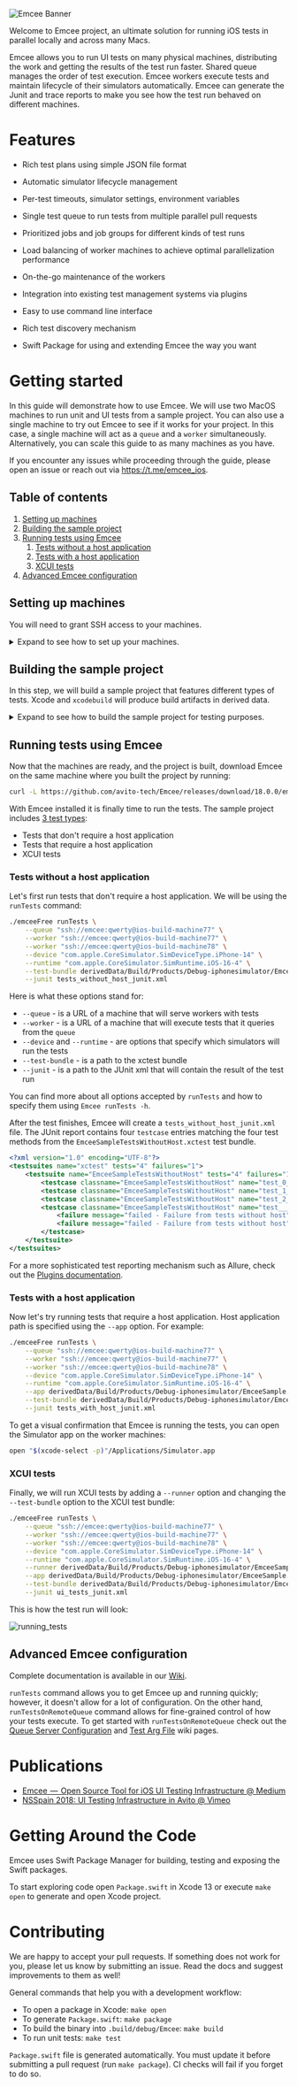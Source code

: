 ![Emcee Banner](https://raw.github.com/avito-tech/Emcee/master/Resources/banner.png)

Welcome to Emcee project, an ultimate solution for running iOS tests in parallel locally and across many Macs. 

Emcee allows you to run UI tests on many physical machines, distributing the work and getting the results of the test run faster. Shared queue manages the order of test execution. Emcee workers execute tests and maintain lifecycle of their simulators automatically. Emcee can generate the Junit and trace reports to make you see how the test run behaved on different machines.

# Features

- Rich test plans using simple JSON file format

- Automatic simulator lifecycle management

- Per-test timeouts, simulator settings, environment variables

- Single test queue to run tests from multiple parallel pull requests

- Prioritized jobs and job groups for different kinds of test runs

- Load balancing of worker machines to achieve optimal parallelization performance

- On-the-go maintenance of the workers

- Integration into existing test management systems via plugins

- Easy to use command line interface

- Rich test discovery mechanism

- Swift Package for using and extending Emcee the way you want

# Getting started

In this guide will demonstrate how to use Emcee. We will use two MacOS machines to run unit and UI tests from a sample project. You can also use a single machine to try out Emcee to see if it works for your project. In this case, a single machine will act as a `queue` and a `worker` simultaneously. Alternatively, you can scale this guide to as many machines as you have.

If you encounter any issues while proceeding through the guide, please open an issue or reach out via https://t.me/emcee_ios.

## Table of contents

1. [Setting up machines](#setup)
1. [Building the sample project](#building_sample)
1. [Running tests using Emcee](#running_emcee)
	1. [Tests without a host application](#tests_without_host)
	1. [Tests with a host application](#tests_with_host)
	1. [XCUI tests](#xcui_tests)
1. [Advanced Emcee configuration](#advanced_emcee)

## Setting up machines <a name="setup"></a>

You will need to grant SSH access to your machines.

<details>
<summary>Expand to see how to set up your machines.</summary>

We will be using two machines: `ios-build-machine77` and `ios-build-machine78`.

![machines](https://raw.github.com/avito-tech/Emcee/master/Resources/machines.webp)

* `ios-build-machine77` will be a worker and a queue - it will provide workers with tests to execute and execute some of those tests.
* `ios-build-machine78` will be a worker - it will only execute tests.

Both machines are set up with a standard non-administrator user `emcee` and a `qwerty` password.

Install [Xcode](https://developer.apple.com/download/all/) and `sudo xcode-select --switch /Applications/Xcode.app` on all of your machines.

We will use `Xcode 14.3 (14E222b)` and the `iOS 16.4` simulator runtime bundled with this Xcode. If you want to use a specific version of simulator runtime, proceed to `Xcode -> Preferences... -> Components -> Simulators` and install the runtime on all the worker machines, where you want the tests to execute with the specific runtime version.

Emcee uses ssh to deploy itself to the machines specified as `queue` and `workers`. Enable SSH in your `System Preferences -> Sharing -> Remote Login`. To open this pane execute:

```sh
$ open "x-apple.systempreferences:com.apple.preferences.sharing?Services_RemoteLogin"
```

![Remote Login SSH Settings](https://raw.github.com/avito-tech/Emcee/master/Resources/remote_login_ssh_settings.webp)

Now make sure that machines are accessible by ssh. For example:

```sh
ssh emcee@ios-build-machine77
```

If your machines are not accessible by DNS, use their IP addresses instead. You can check IP address in `System Preferences -> Sharing`. Please note IP addresses may change over time. To open this pane execute:

```sh
$ open "x-apple.systempreferences:com.apple.preferences.sharing"
```

</details>

## Building the sample project <a name="building_sample"></a>

In this step, we will build a sample project that features different types of tests. Xcode and `xcodebuild` will produce build artifacts in derived data.

<details>
<summary>Expand to see how to build the sample project for testing purposes.</summary> 

You can run this step from either machine. Clone the sample project:

```sh
cd ~
git clone https://github.com/avito-tech/Emcee.git
cd Emcee/Samples/EmceeSample
```

To build the project, create a simulator:

```sh
xcrun simctl create '16.4' 'iPhone 14' 'iOS16.4'
```

Now run xcodebuild:

```sh
xcodebuild build-for-testing \
	-project EmceeSample.xcodeproj \
	-destination "platform=iOS Simulator,name=16.4,OS=16.4" \
	-scheme AllTests \
	-derivedDataPath derivedData
```

Xcodebuild will place the build products in:

```sh
derivedData/Build/Products/Debug-iphonesimulator
```

</details>

## Running tests using Emcee <a name="running_emcee"></a>

Now that the machines are ready, and the project is built, download Emcee on the same machine where you built the project by running:

```sh
curl -L https://github.com/avito-tech/Emcee/releases/download/18.0.0/emceeFree.artifact.zip -o emceeFree.artifact.zip && unzip emceeFree.artifact.zip emceeFree
```

With Emcee installed it is finally time to run the tests. The sample project includes [3 test types](https://github.com/avito-tech/Emcee/wiki/Build-Artifacts-and-Test-Types):

* Tests that don't require a host application
* Tests that require a host application
* XCUI tests

### Tests without a host application <a name="tests_without_host"></a>

Let's first run tests that don't require a host application. We will be using the `runTests` command:

```sh
./emceeFree runTests \
	--queue "ssh://emcee:qwerty@ios-build-machine77" \
	--worker "ssh://emcee:qwerty@ios-build-machine77" \
	--worker "ssh://emcee:qwerty@ios-build-machine78" \
	--device "com.apple.CoreSimulator.SimDeviceType.iPhone-14" \
	--runtime "com.apple.CoreSimulator.SimRuntime.iOS-16-4" \
	--test-bundle derivedData/Build/Products/Debug-iphonesimulator/EmceeSampleTestsWithoutHost.xctest \
	--junit tests_without_host_junit.xml
```

Here is what these options stand for:

* `--queue` - is a URL of a machine that will serve workers with tests
* `--worker` - is a URL of a machine that will execute tests that it queries from the `queue`
* `--device` and `--runtime` - are options that specify which simulators will run the tests
* `--test-bundle` - is a path to the xctest bundle
* `--junit` - is a path to the JUnit xml that will contain the result of the test run

You can find more about all options accepted by `runTests` and how to specify them using `Emcee runTests -h`.

After the test finishes, Emcee will create a `tests_without_host_junit.xml` file. The JUnit report contains four `testcase` entries matching the four test methods from the `EmceeSampleTestsWithoutHost.xctest` test bundle.

```xml
<?xml version="1.0" encoding="UTF-8"?>
<testsuites name="xctest" tests="4" failures="1">
    <testsuite name="EmceeSampleTestsWithoutHost" tests="4" failures="1">
        <testcase classname="EmceeSampleTestsWithoutHost" name="test_0___from_tests_without_host___that_always_succeeds" timestamp="2021-12-29T01:15:16+03:00" time="0.012196063995361328"></testcase>
        <testcase classname="EmceeSampleTestsWithoutHost" name="test_1___from_tests_without_host___that_always_succeeds" timestamp="2021-12-29T01:15:27+03:00" time="0.02156198024749756"></testcase>
        <testcase classname="EmceeSampleTestsWithoutHost" name="test_2___from_tests_without_host___that_always_succeeds" timestamp="2021-12-29T01:15:36+03:00" time="0.021990060806274414"></testcase>
        <testcase classname="EmceeSampleTestsWithoutHost" name="test___from_tests_without_host___that_always_fails" timestamp="2021-12-29T01:15:31+03:00" time="0.1255110502243042">
            <failure message="failed - Failure from tests without host">/Users/emcee/Emcee/SampleProject/EmceeSampleTestsWithoutHost/EmceeSampleTestsWithoutHost.swift:17</failure>
            <failure message="failed - Failure from tests without host">/Users/emcee/Emcee/SampleProject/EmceeSampleTestsWithoutHost/EmceeSampleTestsWithoutHost.swift:17</failure>
        </testcase>
    </testsuite>
</testsuites>
```

For a more sophisticated test reporting mechanism such as Allure, check out the [Plugins documentation](https://github.com/avito-tech/Emcee/wiki/Plugins).

### Tests with a host application <a name="tests_with_host"></a>

Now let's try running tests that require a host application. Host application path is specified using the `--app` option. For example:

```sh
./emceeFree runTests \
    --queue "ssh://emcee:qwerty@ios-build-machine77" \
    --worker "ssh://emcee:qwerty@ios-build-machine77" \
    --worker "ssh://emcee:qwerty@ios-build-machine78" \
    --device "com.apple.CoreSimulator.SimDeviceType.iPhone-14" \
    --runtime "com.apple.CoreSimulator.SimRuntime.iOS-16-4" \
    --app derivedData/Build/Products/Debug-iphonesimulator/EmceeSample.app \
    --test-bundle derivedData/Build/Products/Debug-iphonesimulator/EmceeSample.app/PlugIns/EmceeSampleHostedTests.xctest \
    --junit tests_with_host_junit.xml
```

To get a visual confirmation that Emcee is running the tests, you can open the Simulator app on the worker machines:

```sh
open "$(xcode-select -p)"/Applications/Simulator.app
```

### XCUI tests <a name="xcui_tests"></a>

Finally, we will run XCUI tests by adding a `--runner` option and changing the `--test-bundle` option to the XCUI test bundle:

```sh
./emceeFree runTests \
    --queue "ssh://emcee:qwerty@ios-build-machine77" \
    --worker "ssh://emcee:qwerty@ios-build-machine77" \
    --worker "ssh://emcee:qwerty@ios-build-machine78" \
    --device "com.apple.CoreSimulator.SimDeviceType.iPhone-14" \
    --runtime "com.apple.CoreSimulator.SimRuntime.iOS-16-4" \
    --runner derivedData/Build/Products/Debug-iphonesimulator/EmceeSampleUITests-Runner.app \
    --app derivedData/Build/Products/Debug-iphonesimulator/EmceeSample.app \
    --test-bundle derivedData/Build/Products/Debug-iphonesimulator/EmceeSampleUITests-Runner.app/PlugIns/EmceeSampleUITests.xctest \
    --junit ui_tests_junit.xml
```

This is how the test run will look:

![running_tests](https://raw.github.com/avito-tech/Emcee/master/Resources/running_tests_vstack.webp)

## Advanced Emcee configuration <a name="advanced_emcee"></a>

Complete documentation is available in our [Wiki](https://github.com/avito-tech/Emcee/wiki).

`runTests` command allows you to get Emcee up and running quickly; however, it doesn't allow for a lot of configuration. On the other hand, `runTestsOnRemoteQueue` command allows for fine-grained control of how your tests execute. To get started with `runTestsOnRemoteQueue` check out the [Queue Server Configuration](https://github.com/avito-tech/Emcee/wiki/Queue-Server-Configuration) and [Test Arg File](https://github.com/avito-tech/Emcee/wiki/Test-Arg-File) wiki pages.

# Publications

- [Emcee  —  Open Source Tool for iOS UI Testing Infrastructure @ Medium](https://link.medium.com/aHywQuI6jU)
- [NSSpain 2018: UI Testing Infrastructure in Avito @ Vimeo](https://vimeo.com/292738016)

# Getting Around the Code

Emcee uses Swift Package Manager for building, testing and exposing the Swift packages.

To start exploring code open `Package.swift` in Xcode 13 or execute `make open` to generate and open Xcode project.

# Contributing

We are happy to accept your pull requests. If something does not work for you, please let us know by submitting an issue. Read the docs and suggest improvements to them as well!

General commands that help you with a development workflow:

- To open a package in Xcode: `make open`
- To generate `Package.swift`: `make package`
- To build the binary into `.build/debug/Emcee`: `make build`
- To run unit tests: `make test`

`Package.swift` file is generated automatically. You must update it before submitting a pull request (run `make package`). CI checks will fail if you forget to do so.
